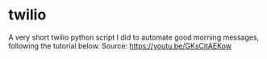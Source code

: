 # twilio
A very short twilio python script I did to automate good morning messages, following the tutorial below.
Source: https://youtu.be/GKsCitAEKow
